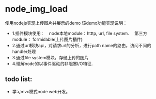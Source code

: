node_img_load
=============
使用nodejs实现上传图片并展示的demo
该demo功能实现说明：
* 1.插件模块使用：　node本地module：htttp, url, file system.　 第三方module： formidable(上传图片插件)
* 2.通过url模块api，对请求url的分析，进行path name的路由，访问不同的handler处理
* 3.通过file system模块，存储上传的图片
* 4.理解node的以事件驱动的非阻塞I/O特征.

## todo list:
* 学习mvc模式node web开发。